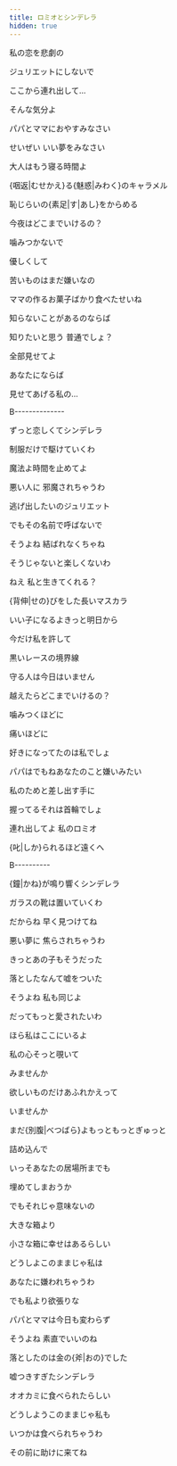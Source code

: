 ```yaml
---
title: ロミオとシンデレラ
hidden: true
---
```

私の恋を悲劇の

ジュリエットにしないで

ここから連れ出して…

そんな気分よ

パパとママにおやすみなさい

せいぜい いい夢をみなさい

大人はもう寝る時間よ

{咽返|むせかえ}る{魅惑|みわく}のキャラメル

恥じらいの{素足|す|あし}をからめる

今夜はどこまでいけるの？

噛みつかないで

優しくして

苦いものはまだ嫌いなの

ママの作るお菓子ばかり食べたせいね

知らないことがあるのならば

知りたいと思う 普通でしょ？

全部見せてよ

あなたにならば

見せてあげる私の…

B--------------

ずっと恋しくてシンデレラ

制服だけで駆けていくわ

魔法よ時間を止めてよ

悪い人に 邪魔されちゃうわ

逃げ出したいのジュリエット

でもその名前で呼ばないで

そうよね 結ばれなくちゃね

そうじゃないと楽しくないわ

ねえ 私と生きてくれる？

{背伸|せの}びをした長いマスカラ

いい子になるよきっと明日から

今だけ私を許して

黒いレースの境界線

守る人は今日はいません

越えたらどこまでいけるの？

噛みつくほどに

痛いほどに

好きになってたのは私でしょ

パパはでもねあなたのこと嫌いみたい

私のためと差し出す手に

握ってるそれは首輪でしょ

連れ出してよ 私のロミオ

{叱|しか}られるほど遠くへ

B----------

{鐘|かね}が鳴り響くシンデレラ

ガラスの靴は置いていくわ

だからね 早く見つけてね

悪い夢に 焦らされちゃうわ

きっとあの子もそうだった

落としたなんて嘘をついた

そうよね 私も同じよ

だってもっと愛されたいわ

ほら私はここにいるよ

私の心そっと覗いて

みませんか

欲しいものだけあふれかえって

いませんか

まだ{別腹|べつばら}よもっともっとぎゅっと

詰め込んで

いっそあなたの居場所までも

埋めてしまおうか

でもそれじゃ意味ないの

大きな箱より

小さな箱に幸せはあるらしい

どうしよこのままじゃ私は

あなたに嫌われちゃうわ

でも私より欲張りな

パパとママは今日も変わらず

そうよね 素直でいいのね

落としたのは金の{斧|おの}でした

嘘つきすぎたシンデレラ

オオカミに食べられたらしい

どうしようこのままじゃ私も

いつかは食べられちゃうわ

その前に助けに来てね
